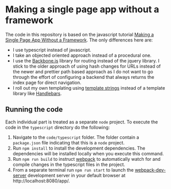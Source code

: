 # Making a single page app without a framework

The code in this repository is based on the javascript tutorial [Making a Single Page App Without a Framework](https://tutorialzine.com/2015/02/single-page-app-without-a-framework). The only differences here are:

- I use typescript instead of javascript.
- I take an objected oriented approach instead of a procedural one.
- I use the [Backbone.js](https://backbonejs.org/) library for routing instead of the jquery library. I stick to the older approach of using hash changes for URLs instead of the newer and prettier path based approach as I do not want to go through the effort of configuring a backend that always returns the index page for direct navigation.
- I roll out my own templating using [template strings](https://developer.mozilla.org/en-US/docs/Web/JavaScript/Reference/Template_literals) instead of a template library like [Handlebars](https://handlebarsjs.com/).

## Running the code

Each individual part is treated as a separate `node` project. To execute the code in the `typescript` directory do the following:

1. Navigate to the `code/typescript` folder. The folder contain a `package.json` file indicating that this is a `node` project.
2. Run ```npm install``` to install the development dependencies. The dependencies will be installed locally when you execute this command.
3. Run ```npm run build``` to instruct [webpack](https://webpack.js.org/) to automatically watch for and compile changes in the typescript files in the project.
4. From a separate terminal run ```npm run start``` to launch the [webpack-dev-server](https://webpack.js.org/configuration/dev-server/) development server in your default browser at http://localhost:8080/app/.
